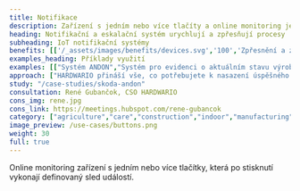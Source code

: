```yaml
---
title: Notifikace
description: Zařízení s jedním nebo více tlačíty a online monitoring jejich stisknutí. Řešení rychlých notifikací vhodné pro náročné venkovní projekty, průmysl i zdravotní péči.
heading: Notifikační a eskalační systém urychlují a zpřesňují procesy
subheading: IoT notifikační systémy
benefits: [['/_assets/images/benefits/devices.svg','100','Zpřesnění a zrychlení','Předprogramovaným tlačítkem je informace předána okamžitě v&nbsp;očekávané kvalitě.'],['/_assets/images/benefits/implementation.svg','100','Časová evidence záznamu','Evidujte čas vzniku události, kontrolujte proces jejího řešení a nastavte parametry eskalace.'],['/_assets/images/benefits/notification.svg','50','Variabilita notifikací','Notifikace je možné odesílat nativně, pomocí whatsapp nebo například Microsoft Teams.']]
examples_heading: Příklady využití
examples: [["Systém ANDON","Systém pro evidenci o aktuálním stavu výroby na pracovišti."],["Přivolání obsluhy","Systém umožňující aktuomaticky zavolat pracovníka údržby, nebo nahlásit poruchu."],["Nouzové tlačítko","Systém okamžitého zavolání pomoci, například pro seniory nebo pacienty."],["Evidence požadavku/úkonu","Záznam o proběhnutém kroku procesu nebo potřebě naskladnění materiálu."]]
approach: ["HARDWARIO přináší vše, co potřebujete k nasazení úspěšného projektu IoT notifikačních systémů - od zařízení po cloudové prostředí a API.","Naše nabídka produktů a služeb zahrnuje IoT zařízení a senzory, jednoduše připojitelné odkukoliv k internetu prostřednictvím LPWAN sítí, konektivitu, cloudové prostředí pro správu zařízení a&nbsp;API pro integraci s dalšími systémy."]
study: "/case-studies/skoda-andon"
consultation: René Gubančok, CSO HARDWARIO
cons_img: rene.jpg
cons_link: https://meetings.hubspot.com/rene-gubancok
category: ["agriculture","care","construction","indoor","manufacturing","retail"]
image_preview: /use-cases/buttons.png
weight: 30
full: true
---
```


Online monitoring zařízení s jedním nebo více tlačítky, která po stisknutí vykonají definovaný sled událostí.

